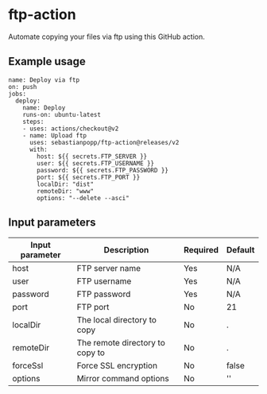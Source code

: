 # ftp-action

Automate copying your files via ftp using this GitHub action.

## Example usage

```
name: Deploy via ftp
on: push
jobs:
  deploy:
    name: Deploy
    runs-on: ubuntu-latest
    steps:
    - uses: actions/checkout@v2
    - name: Upload ftp
      uses: sebastianpopp/ftp-action@releases/v2
      with:
        host: ${{ secrets.FTP_SERVER }}
        user: ${{ secrets.FTP_USERNAME }}
        password: ${{ secrets.FTP_PASSWORD }}
        port: ${{ secrets.FTP_PORT }}
        localDir: "dist"
        remoteDir: "www"
        options: "--delete --asci"
```

## Input parameters

| Input parameter | Description                     | Required | Default |
| --------------- | ------------------------------- | -------- | ------- |
| host            | FTP server name                 | Yes      | N/A     |
| user            | FTP username                    | Yes      | N/A     |
| password        | FTP password                    | Yes      | N/A     |
| port            | FTP port                        | No       | 21      |
| localDir        | The local directory to copy     | No       | .       |
| remoteDir       | The remote directory to copy to | No       | .       |
| forceSsl        | Force SSL encryption            | No       | false   |
| options         | Mirror command options          | No       | ''      |
